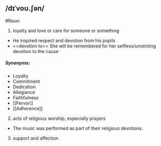 ## /dɪˈvoʊ.ʃən/  
#Noun
1. loyalty and love or care for someone or something 

- He inspired respect and devotion from his pupils
- ==devotion to==
She will be remembered for her selfless/unstinting devotion to the cause
##### Synonyms:
- Loyalty
- Commitment
- Dedication
- Allegiance
- Faithfulness
- [[Fervor]]
- [[Adherence]]

2. acts of religious worship, especially prayers

- The music was performed as part of their religious devotions.

3. support and affection

